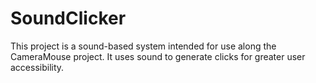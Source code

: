 # SoundClicker

This project is a sound-based system intended for use along the CameraMouse project. It uses sound to generate clicks for greater user accessibility.
